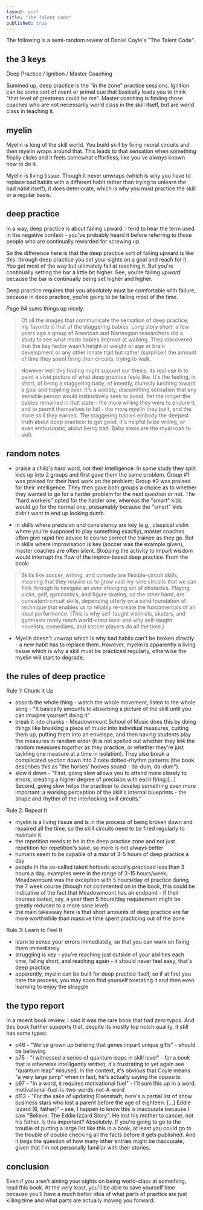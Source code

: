 ```yaml
---
layout: post
title: "The Talent Code"
published: true
---
```


The following is a semi-random review of Daniel Coyle's "The Talent Code".

## the 3 keys

Deep Practice / Ignition / Master Coaching

Summed up, deep practice is the "in the zone" practice sessions. Ignition can be some sort of event or primal cue that basically leads you to think "that level of greatness could be me". Master coaching is finding those coaches who are not necessarily world class in the skill itself, but are world class in teaching it.

## myelin

Myelin is king of the skill world. You build skill by firing neural circuits and then myelin wraps around that. This leads to that sensation when something finally clicks and it feels somewhat effortless, like you've *always* known how to do it.

Myelin is living tissue. Though it never unwraps (which is why you have to replace bad habits with a different habit rather than trying to unlearn the bad habit itself), it does deteriorate, which is why you must practice the skill or a regular basis.

## deep practice

In a way, deep practice is about failing upward. I tend to hear the term used in the negative context - you've probably heard it before referring to those people who are continually rewarded for screwing up.

So the difference here is that the deep practice sort of failing upward is like this: through deep practice you set your sights on a goal and reach for it. You get most of the way but ultimately fail at reaching it. But you're continually setting the bar a little bit higher. See, you're failing *upward* because the bar is continually being set higher and higher.

Deep practice requires that you absolutely must be comfortable with failure, because in deep practice, you're going to be failing most of the time.

Page 94 sums things up nicely.
> Of all the images that communicate the sensation of deep practice, my favorite is that of the staggering babies. Long story short: a few years ago a group of American and Norwegian researchers did a study to see what made babies improve at walking. They discovered that the key factor wasn't height or weight or age or brain development or any other innate trait but rather (surprise!) the amount of time they spent firing their circuits, trying to walk.

> However well this finding might support our thesis, its real use is to paint a vivid picture of what deep practice feels like. It's the feeling, in short, of being a staggering baby, of intently, clumsily lurching toward a goal and toppling over. It's a wobbly, discomfiting sensation that any sensible person would instinctively seek to avoid. Yet the longer the babies remained in that state - the more willing they were to endure it, and to permit themselves to fail - the more myelin they built, and the more skill they earned. The staggering babies embody the deepest truth about deep practice: to get good, it's helpful to be willing, or even enthusiastic, about being bad. Baby steps are the royal road to skill.

## random notes
* praise a child's hard word, not their intelligence. In some study they split kids up into 2 groups and first gave them the same problem. Group #1 was praised for their hard work on the problem; Group #2 was praised for their intelligence. They then gave both groups a choice as to whether they wanted to go for a harder problem for the next question or not. The "hard workers" opted for the harder one, whereas the "smart" kids would go for the normal one, presumably because the "smart" kids didn't want to end up looking dumb.

* in skills where precision and consistency are key (e.g., classical violin where you're supposed to play something exactly), master coaches often give rapid fire advice to course correct the trainee as they go. But in skills where improvisation is key (soccer was the example given), master coaches are often silent. Stopping the activity to impart wisdom would interrupt the flow of the improv-based deep practice. From the book:

> Skills like soccer, writing, and comedy are flexible-circuit skills, meaning that they require us to grow vast ivy-vine circuits that we can flick through to navigate an ever-changing set of obstacles. Playing violin, golf, gymnastics, and figure skating, on the other hand, are consistent-circuit skills, depending utterly on a solid foundation of technique that enables us to reliably re-create the fundamentals of an ideal performance. (This is why self-taught violinists, skaters, and gymnasts rarely reach world-class level and why self-taught novelists, comedians, and soccer players do all the time.)

* Myelin doesn't unwrap which is why bad habits can't be broken directly - a new habit has to replace them. However, myelin is apparently a living tissue which is why a skill must be practiced regularly, otherwise the myelin will start to degrade.

## the rules of deep practice

Rule 1: Chunk It Up
- absorb the whole thing - watch the whole movement, listen to the whole song - "It basically amounts to absorbing a picture of the skill until you can imagine yourself doing it"
- break it into chunks - Meadowmount School of Music does this by doing things like breaking a piece of music into individual measures, cutting them up, putting them into an envelope, and then having students play the measures in random order (it is not spelled out whether they link the random measures *together* as they practice, or whether they're just tackling one measure at a time in isolation). They also break a complicated section down into 2 note dotted-rhythm patterns (the book describes this as "the horses' hooves sound - da-dum, da-dum").
- slow it down - "First, going slow allows you to attend more closely to errors, creating a higher degree of precision with each firing.[...] Second, going slow helps the practicer to develop something even more important: a working perception of the skill's internal blueprints - the shape and rhythm of the interlocking skill circuits."

Rule 2: Repeat It
- myelin is a living tissue and is in the process of being broken down and repaired all the time, so the skill circuits need to be fired regularly to maintain it
- the repetition needs to be in the deep practice zone and not just repetition for repetition's sake, so more is not always better
- humans seem to be capable of a *max* of 3-5 hours of deep practice a day
- people in the so-called talent hotbeds actually practiced less than 3 hours a day, examples were in the range of 3-15 hours/week; Meadowmount was the exception with 5 hours/day of practice during the 7 week course (though not commented on in the book, this could be indicative of the fact that Meadowmount has an endpoint - if their courses lasted, say, a year then 5 hours/day requirement might be greatly reduced to a more sane level)
- the main takeaway here is that short amounts of deep practice are far more worthwhile than massive time spent practicing out of the zone

Rule 3: Learn to Feel It
- learn to sense your errors immediately, so that you can work on fixing them immediately
- struggling is key - you're reaching just outside of your abilities each time, falling short, and reaching again - it should never feel easy, that's deep practice
- apparently, myelin can be built for deep practice itself, so if at first you hate the process, you may soon find yourself tolerating it and then even learning to enjoy the struggle


## the typo report

In a recent book review, I said it was the rare book that had *zero* typos. And this book further supports that, despite its mostly top notch quality, it still has some typos:

* p46 - "We've grown up belieing that genes impart unique gifts" - should be believing
* p75 - "I witnessed a series of quantum leaps in skill level" - for a book that is otherwise intelligently written, it's frustrating to yet again see "quantum leap" misused. In the context, it's obvious that Coyle means "a very large jump" when in fact, he's actually saying the opposite.
* p97 - "In a word, it requires motivational fuel" - I'll sum this up in a word: motivational-fuel-is-two-words-not-A-word
* p113 - "For the sake of updating Eisenstadt, here's a partial list of show business stars who lost a parent before the age of eighteen: [...] Eddie Izzard (6, father)" - see, I happen to know this is inaccurate because I saw "Believe: The Eddie Izzard Story". He lost his mother to cancer, not his father. Is this important? Absolutely. If you're going to go to the trouble of putting a large list like this in a book, at least you could go to the trouble of double checking all the facts before it gets published. And it begs the question of how many other entries might be inaccurate, given that I'm not personally familiar with their stories.

## conclusion

Even if you aren't aiming your sights on being world-class at something, read this book. At the very least, you'll be able to save yourself time because you'll have a much better idea of what parts of practice are just killing time and what parts are actually moving you forward.
